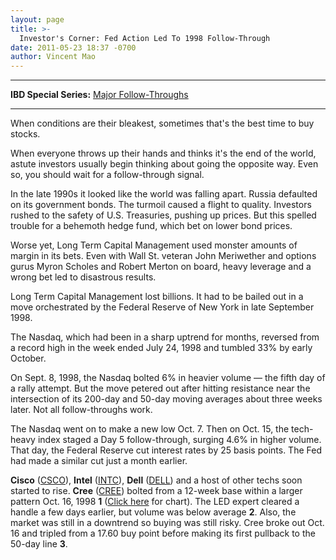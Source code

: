```yaml
---
layout: page
title: >-
  Investor's Corner: Fed Action Led To 1998 Follow-Through
date: 2011-05-23 18:37 -0700
author: Vincent Mao
---
```





  





---

  

**IBD Special Series:** [Major Follow-Throughs](/NewsAndAnalysis/SpecialReport/572707/201105231515/Major-Follow-Throughs.aspx)  



---


  

When conditions are their bleakest, sometimes that's the best time to buy stocks.

  

When everyone throws up their hands and thinks it's the end of the world, astute investors usually begin thinking about going the opposite way. Even so, you should wait for a follow-through signal.

  

In the late 1990s it looked like the world was falling apart. Russia defaulted on its government bonds. The turmoil caused a flight to quality. Investors rushed to the safety of U.S. Treasuries, pushing up prices. But this spelled trouble for a behemoth hedge fund, which bet on lower bond prices.

  

Worse yet, Long Term Capital Management used monster amounts of margin in its bets. Even with Wall St. veteran John Meriwether and options gurus Myron Scholes and Robert Merton on board, heavy leverage and a wrong bet led to disastrous results.

  

Long Term Capital Management lost billions. It had to be bailed out in a move orchestrated by the Federal Reserve of New York in late September 1998.

  

The Nasdaq, which had been in a sharp uptrend for months, reversed from a record high in the week ended July 24, 1998 and tumbled 33% by early October.

  

On Sept. 8, 1998, the Nasdaq bolted 6% in heavier volume — the fifth day of a rally attempt. But the move petered out after hitting resistance near the intersection of its 200-day and 50-day moving averages about three weeks later. Not all follow-throughs work.

  

The Nasdaq went on to make a new low Oct. 7. Then on Oct. 15, the tech-heavy index staged a Day 5 follow-through, surging 4.6% in higher volume. That day, the Federal Reserve cut interest rates by 25 basis points. The Fed had made a similar cut just a month earlier.

  

**Cisco** ([CSCO](https://research.investors.com/quote.aspx?symbol=CSCO)), **Intel** ([INTC](https://research.investors.com/quote.aspx?symbol=INTC)), **Dell** ([DELL](https://research.investors.com/quote.aspx?symbol=DELL)) and a host of other techs soon started to rise. **Cree** ([CREE](https://research.investors.com/quote.aspx?symbol=CREE)) bolted from a 12-week base within a larger pattern Oct. 16, 1998 **1** ([Click here](/NewsAndAnalysis/PhotoPopup.aspx?path=Web2_052411.jpg&docId=573049) for chart). The LED expert cleared a handle a few days earlier, but volume was below average **2**. Also, the market was still in a downtrend so buying was still risky. Cree broke out Oct. 16 and tripled from a 17.60 buy point before making its first pullback to the 50-day line **3**.




